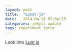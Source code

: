 ```yaml
---
layout: post
title:  "Lunar.js"
date:   2014-04-18 07:04:23
categories: jekyll update
tags: experiment intro
---
```


Look into [Lunr.js](http://lunrjs.com)

